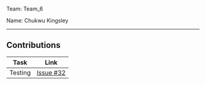 Team: Team_6

Name: Chukwu Kingsley

<hr />

## Contributions

| Task | Link |
|------|------|
| Testing | [Issue #32](https://github.com/zuri-training/team-6-auth-wiki/issues/32) |
